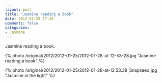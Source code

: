 ```yaml
---
layout: post
title: "Jasmine reading a book"
date: 2012-01-25 17:28
comments: false
categories: 
- Jasmine
---
```

Jasmine reading a book.

{% photo /original/2012/2012-01-25/2012-01-28-at-12-53-28.jpg "Jasmine reading a book" %}


{% photo /original/2012/2012-01-25/2012-01-28-at-12.53.38_Snapseed.jpg "Jasmine in the light" %}


